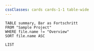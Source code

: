 ```yaml
---
cssClasses: cards cards-1-1 table-wide
---
```


```dataview
TABLE summary, Bar as Fortschritt
FROM "Sample Project"
WHERE file.name != "Overview"
SORT file.name ASC
```

```dataview
LIST
```